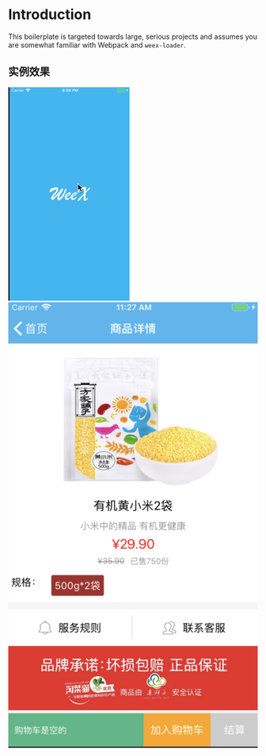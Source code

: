 # Introduction

This boilerplate is targeted towards large, serious projects and assumes you are somewhat familiar with Webpack and `weex-loader`. 

## 实例效果
![img](https://github.com/ZJWeex/wxdemo/blob/master/20180814.gif)
![img](https://github.com/ZJWeex/wxdemo/blob/master/20181203.png)

